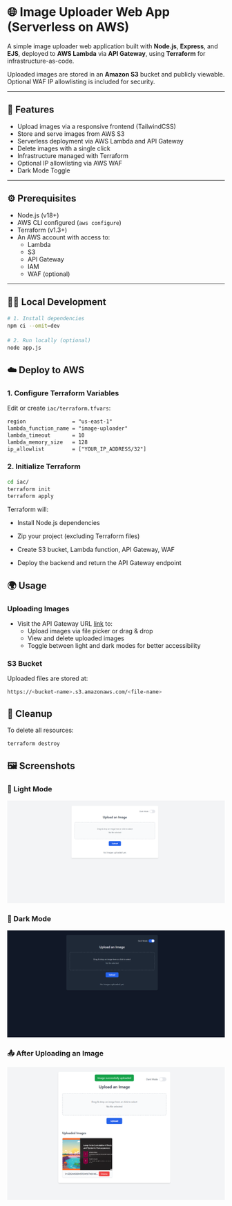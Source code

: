 # 🌐 Image Uploader Web App (Serverless on AWS)

A simple image uploader web application built with **Node.js**, **Express**, and **EJS**, deployed to **AWS Lambda** via **API Gateway**, using **Terraform** for infrastructure-as-code.

Uploaded images are stored in an **Amazon S3** bucket and publicly viewable. Optional WAF IP allowlisting is included for security.

---

## 🚀 Features

- Upload images via a responsive frontend (TailwindCSS)
- Store and serve images from AWS S3
- Serverless deployment via AWS Lambda and API Gateway
- Delete images with a single click
- Infrastructure managed with Terraform
- Optional IP allowlisting via AWS WAF
- Dark Mode Toggle

---
## ⚙️ Prerequisites

- Node.js (v18+)
- AWS CLI configured (`aws configure`)
- Terraform (v1.3+)
- An AWS account with access to:
  - Lambda
  - S3
  - API Gateway
  - IAM
  - WAF (optional)

---

## 🧑‍💻 Local Development

```bash
# 1. Install dependencies
npm ci --omit=dev

# 2. Run locally (optional)
node app.js
```

## ☁️ Deploy to AWS

### 1. Configure Terraform Variables

Edit or create `iac/terraform.tfvars`:

```hcl
region               = "us-east-1"
lambda_function_name = "image-uploader"
lambda_timeout       = 10
lambda_memory_size   = 128
ip_allowlist         = ["YOUR_IP_ADDRESS/32"]
```
### 2. Initialize Terraform
```bash
cd iac/
terraform init
terraform apply
```
Terraform will:

- Install Node.js dependencies

- Zip your project (excluding Terraform files)

- Create S3 bucket, Lambda function, API Gateway, WAF

- Deploy the backend and return the API Gateway endpoint

## 🌍 Usage

### Uploading Images

- Visit the API Gateway URL [link](https://b0ixlzmenh.execute-api.eu-central-1.amazonaws.com/prod) to:
  - Upload images via file picker or drag & drop
  - View and delete uploaded images
  - Toggle between light and dark modes for better accessibility

### S3 Bucket
Uploaded files are stored at:
```bash
https://<bucket-name>.s3.amazonaws.com/<file-name>
```

## 🧹 Cleanup
To delete all resources:
```bash
terraform destroy
```
## 🖼️ Screenshots

### 🔆 Light Mode
![Light Mode](static/screenshots/light-mode.png)

### 🌙 Dark Mode
![Dark Mode](static/screenshots/dark-mode.png)

### 📤 After Uploading an Image
![Uploaded Image](static/screenshots/upload-image.png)
